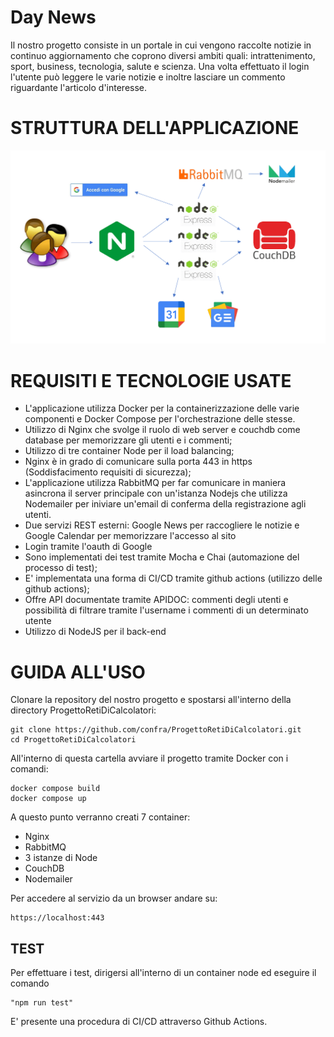 # Day News

Il nostro progetto consiste in un portale in cui vengono raccolte notizie in continuo aggiornamento che coprono diversi ambiti quali: intrattenimento, sport, business, tecnologia, salute e scienza.
Una volta effettuato il login l'utente può leggere le varie notizie e inoltre lasciare un commento riguardante l'articolo d'interesse.

# STRUTTURA DELL'APPLICAZIONE
![Struttura Applicazione](./StrutturaProgetto.png)

# REQUISITI E TECNOLOGIE USATE 
 - L'applicazione utilizza Docker per la containerizzazione delle varie componenti e Docker Compose per l'orchestrazione delle stesse.
 - Utilizzo di Nginx che svolge il ruolo di web server e couchdb come database per memorizzare gli utenti e i commenti;
 - Utilizzo di tre container Node per il load balancing;
 - Nginx è in grado di comunicare sulla porta 443 in https (Soddisfacimento requisiti di sicurezza);
 - L'applicazione utilizza RabbitMQ per far comunicare in maniera asincrona il server principale con un'istanza Nodejs che utilizza Nodemailer per iniviare un'email di conferma della registrazione agli utenti.
 - Due servizi REST esterni: Google News per raccogliere le notizie e Google Calendar per memorizzare l'accesso al sito 
 - Login tramite l'oauth di Google
 - Sono implementati dei test tramite Mocha e Chai (automazione del processo di test);
 - E' implementata una forma di CI/CD tramite github actions (utilizzo delle github actions);
 - Offre API documentate tramite APIDOC: commenti degli utenti e possibilità di filtrare tramite l'username i commenti di un determinato utente
 - Utilizzo di NodeJS per il back-end

 # GUIDA ALL'USO
 Clonare la repository del nostro progetto e spostarsi all'interno della directory ProgettoRetiDiCalcolatori:
 ```
git clone https://github.com/confra/ProgettoRetiDiCalcolatori.git
cd ProgettoRetiDiCalcolatori
```
All'interno di questa cartella avviare il progetto tramite Docker con i comandi:
```
docker compose build
docker compose up
```
A questo punto verranno creati 7 container:
 - Nginx
 - RabbitMQ
 - 3 istanze di Node
 - CouchDB
 - Nodemailer

 Per accedere al servizio da un browser andare su:
```
https://localhost:443
``` 
## TEST
Per effettuare i test,  dirigersi all'interno di un container node ed eseguire il comando 
```
"npm run test"
```
E' presente una procedura di CI/CD attraverso Github Actions.
